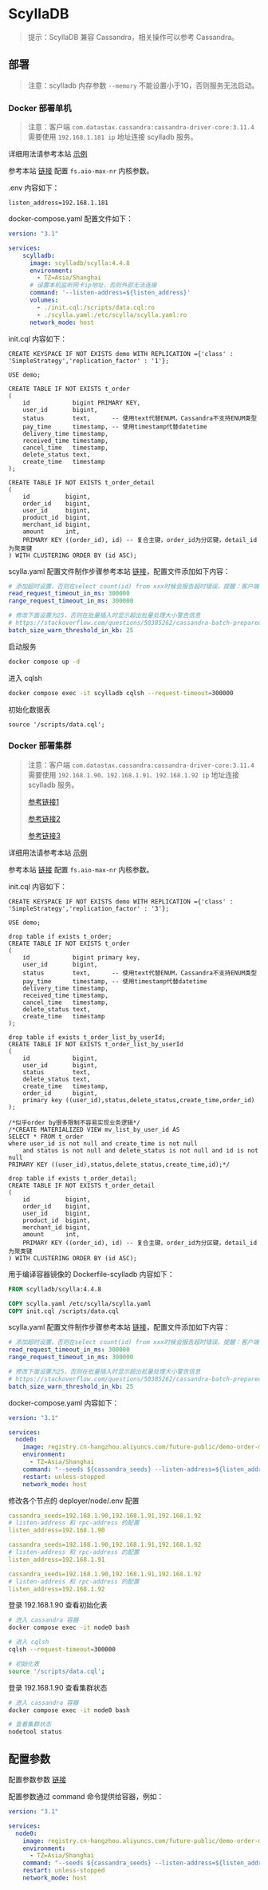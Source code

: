 # ScyllaDB

>提示：ScyllaDB 兼容 Cassandra，相关操作可以参考 Cassandra。



## 部署

>注意：scylladb 内存参数 `--memory` 不能设置小于1G，否则服务无法启动。

### Docker 部署单机

>注意：客户端 `com.datastax.cassandra:cassandra-driver-core:3.11.4` 需要使用 `192.168.1.181 ip` 地址连接 scylladb 服务。

详细用法请参考本站 [示例](https://gitee.com/dexterleslie/demonstration/tree/main/demo-scylladb/demo-client-datastax)

参考本站 <a href="/linux/README.html#fs-aio-max-nr" target="_blank">链接</a> 配置 `fs.aio-max-nr` 内核参数。

.env 内容如下：

```properties
listen_address=192.168.1.181

```

docker-compose.yaml 配置文件如下：

```yaml
version: "3.1"

services:
    scylladb:
      image: scylladb/scylla:4.4.8
      environment:
        - TZ=Asia/Shanghai
      # 设置本机监听网卡ip地址，否则外部无法连接
      command: '--listen-address=${listen_address}'
      volumes:
        - ./init.cql:/scripts/data.cql:ro
        - ./scylla.yaml:/etc/scylla/scylla.yaml:ro
      network_mode: host

```

init.cql 内容如下：

```CQL
CREATE KEYSPACE IF NOT EXISTS demo WITH REPLICATION ={'class' : 'SimpleStrategy','replication_factor' : '1'};

USE demo;

CREATE TABLE IF NOT EXISTS t_order
(
    id            bigint PRIMARY KEY,
    user_id       bigint,
    status        text,      -- 使用text代替ENUM，Cassandra不支持ENUM类型
    pay_time      timestamp, -- 使用timestamp代替datetime
    delivery_time timestamp,
    received_time timestamp,
    cancel_time   timestamp,
    delete_status text,
    create_time   timestamp
);

CREATE TABLE IF NOT EXISTS t_order_detail
(
    id          bigint,
    order_id    bigint,
    user_id     bigint,
    product_id  bigint,
    merchant_id bigint,
    amount      int,
    PRIMARY KEY ((order_id), id) -- 复合主键，order_id为分区键，detail_id为聚类键
) WITH CLUSTERING ORDER BY (id ASC);
```

scylla.yaml 配置文件制作步骤参考本站 <a href="/cassandra/README.html#服务配置" target="_blank">链接</a>，配置文件添加如下内容：

```yaml
# 添加超时设置，否则在select count(id) from xxx时候会报告超时错误。提醒：客户端 cqlsh 在连接时同样需要提供 timeout 参数，否则会报告客户端超时，cqlsh --request-timeout=300000
read_request_timeout_in_ms: 300000
range_request_timeout_in_ms: 300000

# 修改下面设置为25，否则在批量插入时显示超出批量处理大小警告信息
# https://stackoverflow.com/questions/50385262/cassandra-batch-prepared-statement-size-warning
batch_size_warn_threshold_in_kb: 25
```

启动服务

```bash
docker compose up -d
```

进入 cqlsh

```bash
docker compose exec -it scylladb cqlsh --request-timeout=300000
```

初始化数据表

```CQL
source '/scripts/data.cql';
```



### Docker 部署集群

>注意：客户端 `com.datastax.cassandra:cassandra-driver-core:3.11.4` 需要使用 `192.168.1.90、192.168.1.91、192.168.1.92 ip` 地址连接 scylladb 服务。
>
>[参考链接1](https://github.com/garovu/scylladb-compose/blob/main/compose.yaml)
>
>[参考链接2](https://github.com/scylladb/scylla-code-samples/blob/master/scylla-and-spark/introduction/docker-compose.yaml)
>
>[参考链接3](https://hub.docker.com/r/scylladb/scylla)

详细用法请参考本站 [示例](https://gitee.com/dexterleslie/demonstration/tree/main/demo-scylladb/demo-order-management-app)

参考本站 <a href="/linux/README.html#fs-aio-max-nr" target="_blank">链接</a> 配置 `fs.aio-max-nr` 内核参数。

init.cql 内容如下：

```CQL
CREATE KEYSPACE IF NOT EXISTS demo WITH REPLICATION ={'class' : 'SimpleStrategy','replication_factor' : '3'};

USE demo;

drop table if exists t_order;
CREATE TABLE IF NOT EXISTS t_order
(
    id            bigint primary key,
    user_id       bigint,
    status        text,      -- 使用text代替ENUM，Cassandra不支持ENUM类型
    pay_time      timestamp, -- 使用timestamp代替datetime
    delivery_time timestamp,
    received_time timestamp,
    cancel_time   timestamp,
    delete_status text,
    create_time   timestamp
);

drop table if exists t_order_list_by_userId;
CREATE TABLE IF NOT EXISTS t_order_list_by_userId
(
    id            bigint,
    user_id       bigint,
    status        text,
    delete_status text,
    create_time   timestamp,
    order_id      bigint,
    primary key ((user_id),status,delete_status,create_time,order_id)
);

/*似乎order by很多限制不容易实现业务逻辑*/
/*CREATE MATERIALIZED VIEW mv_list_by_user_id AS
SELECT * FROM t_order
where user_id is not null and create_time is not null
    and status is not null and delete_status is not null and id is not null
PRIMARY KEY ((user_id),status,delete_status,create_time,id);*/

drop table if exists t_order_detail;
CREATE TABLE IF NOT EXISTS t_order_detail
(
    id          bigint,
    order_id    bigint,
    user_id     bigint,
    product_id  bigint,
    merchant_id bigint,
    amount      int,
    PRIMARY KEY ((order_id), id) -- 复合主键，order_id为分区键，detail_id为聚类键
) WITH CLUSTERING ORDER BY (id ASC);

```

用于编译容器镜像的 Dockerfile-scylladb 内容如下：

```dockerfile
FROM scylladb/scylla:4.4.8

COPY scylla.yaml /etc/scylla/scylla.yaml
COPY init.cql /scripts/data.cql

```

scylla.yaml 配置文件制作步骤参考本站 <a href="/cassandra/README.html#服务配置" target="_blank">链接</a>，配置文件添加如下内容：

```yaml
# 添加超时设置，否则在select count(id) from xxx时候会报告超时错误。提醒：客户端 cqlsh 在连接时同样需要提供 timeout 参数，否则会报告客户端超时，cqlsh --request-timeout=300000
read_request_timeout_in_ms: 300000
range_request_timeout_in_ms: 300000

# 修改下面设置为25，否则在批量插入时显示超出批量处理大小警告信息
# https://stackoverflow.com/questions/50385262/cassandra-batch-prepared-statement-size-warning
batch_size_warn_threshold_in_kb: 25
```

docker-compose.yaml 内容如下：

```yaml
version: "3.1"

services:
  node0:
    image: registry.cn-hangzhou.aliyuncs.com/future-public/demo-order-management-app-scylladb
    environment:
      - TZ=Asia/Shanghai
    command: "--seeds ${cassandra_seeds} --listen-address=${listen_address} --rpc-address=${listen_address}"
    restart: unless-stopped
    network_mode: host
```

修改各个节点的 deployer/node/.env 配置

```yaml
cassandra_seeds=192.168.1.90,192.168.1.91,192.168.1.92
# listen-address 和 rpc-address 的配置
listen_address=192.168.1.90
```

```yaml
cassandra_seeds=192.168.1.90,192.168.1.91,192.168.1.92
# listen-address 和 rpc-address 的配置
listen_address=192.168.1.91
```

```yaml
cassandra_seeds=192.168.1.90,192.168.1.91,192.168.1.92
# listen-address 和 rpc-address 的配置
listen_address=192.168.1.92
```

登录 192.168.1.90 查看初始化表

```sh
# 进入 cassandra 容器
docker compose exec -it node0 bash

# 进入 cqlsh
cqlsh --request-timeout=300000

# 初始化表
source '/scripts/data.cql';
```

登录 192.168.1.90 查看集群状态

```sh
# 进入 cassandra 容器
docker compose exec -it node0 bash

# 查看集群状态
nodetool status
```





## 配置参数

配置参数参数 [链接](https://hub.docker.com/r/scylladb/scylla)

配置参数通过 command 命令提供给容器，例如：

```yaml
version: "3.1"

services:
  node0:
    image: registry.cn-hangzhou.aliyuncs.com/future-public/demo-order-management-app-scylladb
    environment:
      - TZ=Asia/Shanghai
    command: "--seeds ${cassandra_seeds} --listen-address=${listen_address} --rpc-address=${listen_address}"
    restart: unless-stopped
    network_mode: host
```

